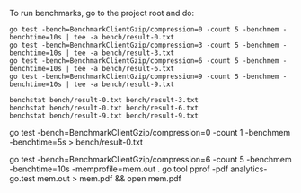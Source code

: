 To run benchmarks, go to the project root and do:

```shell script
go test -bench=BenchmarkClientGzip/compression=0 -count 5 -benchmem -benchtime=10s | tee -a bench/result-0.txt
go test -bench=BenchmarkClientGzip/compression=3 -count 5 -benchmem -benchtime=10s | tee -a bench/result-3.txt
go test -bench=BenchmarkClientGzip/compression=6 -count 5 -benchmem -benchtime=10s | tee -a bench/result-6.txt
go test -bench=BenchmarkClientGzip/compression=9 -count 5 -benchmem -benchtime=10s | tee -a bench/result-9.txt

benchstat bench/result-0.txt bench/result-3.txt
benchstat bench/result-0.txt bench/result-6.txt
benchstat bench/result-9.txt bench/result-9.txt
```


go test -bench=BenchmarkClientGzip/compression=0 -count 1 -benchmem -benchtime=5s > bench/result-0.txt



go test -bench=BenchmarkClientGzip/compression=6 -count 5 -benchmem -benchtime=10s -memprofile=mem.out .
go tool pprof -pdf analytics-go.test mem.out > mem.pdf && open mem.pdf

